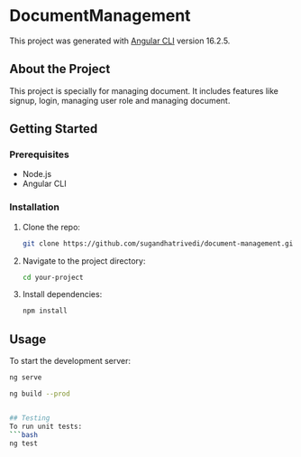 # DocumentManagement

This project was generated with [Angular CLI](https://github.com/angular/angular-cli) version 16.2.5.

## About the Project
This project is specially for managing document. It includes features like signup, login, managing user role and managing document.

## Getting Started

### Prerequisites
- Node.js
- Angular CLI

### Installation
1. Clone the repo:
   ```bash
   git clone https://github.com/sugandhatrivedi/document-management.git
   ```
2. Navigate to the project directory:
   ```bash
   cd your-project
   ```
3. Install dependencies:
   ```bash
   npm install 
   ```
## Usage
To start the development server:
```bash
ng serve

ng build --prod


## Testing
To run unit tests:
```bash
ng test

